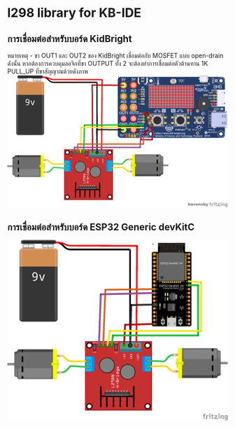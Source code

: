 # l298 library for KB-IDE

## การเชื่อมต่อสำหรับบอร์ด KidBright

หมายเหตุ - ขา OUT1 และ OUT2 ของ KidBright เชื่อมต่อกับ MOSFET แบบ open-drain 
ดังนั้น หากต้องการควบคุมลอจิกที่ขา OUTPUT ทั้ง 2 จะต้องทำการเชื่อมต่อตัวต้านทาน 1K PULL_UP ที่ขาสัญญาณด้วยดังภาพ
![image](https://raw.githubusercontent.com/cmmc-kbide/kbide-plugin-l298/master/static/kidbright_robotcar_recieves.png)

## การเชื่อมต่อสำหรับบอร์ด ESP32 Generic devKitC
![image](https://raw.githubusercontent.com/cmmc-kbide/kbide-plugin-l298/master/static/esp32devkitc_robotcar_recieves.png)

